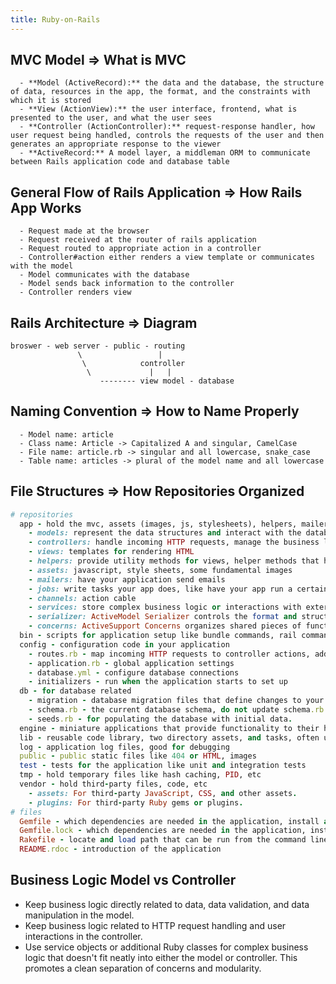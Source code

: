 ```yaml
---
title: Ruby-on-Rails
---
```


## MVC Model => What is MVC
  
```
  - **Model (ActiveRecord):** the data and the database, the structure of data, resources in the app, the format, and the constraints with which it is stored
  - **View (ActionView):** the user interface, frontend, what is presented to the user, and what the user sees
  - **Controller (ActionController):** request-response handler, how user request being handled, controls the requests of the user and then generates an appropriate response to the viewer
  - **ActiveRecord:** A model layer, a middleman ORM to communicate between Rails application code and database table
```


## General Flow of Rails Application => How Rails App Works
  
```
  - Request made at the browser
  - Request received at the router of rails application
  - Request routed to appropriate action in a controller
  - Controller#action either renders a view template or communicates with the model
  - Model communicates with the database
  - Model sends back information to the controller
  - Controller renders view
```

## Rails Architecture => Diagram
  
```
broswer - web server - public - routing
               \                 |
                \            controller
                 \             |   |
                    -------- view model - database
```

## Naming Convention => How to Name Properly
  
```
  - Model name: article
  - Class name: Article -> Capitalized A and singular, CamelCase
  - File name: article.rb -> singular and all lowercase, snake_case
  - Table name: articles -> plural of the model name and all lowercase
```

## File Structures => How Repositories Organized
  
```ruby
# repositories
  app - hold the mvc, assets (images, js, stylesheets), helpers, mailers => most of the time where you write your code
    - models: represent the data structures and interact with the database
    - controllers: handle incoming HTTP requests, manage the business logic, and render views
    - views: templates for rendering HTML
    - helpers: provide utility methods for views, helper methods that help us to write code in views
    - assets: javascript, style sheets, some fundamental images
    - mailers: have your application send emails
    - jobs: write tasks your app does, like have your app run a certain job every night at midnight, etc
    - channels: action cable
    - services: store complex business logic or interactions with external systems to keep mvc clean
    - serializer: ActiveModel Serializer controls the format and structure of the data you send as a response, how data is presented when you return it from your API
    - concerns: ActiveSupport Concerns organizes shared pieces of functionality within models, controllers, and other parts of your application, eg: app/models/concerns 
  bin - scripts for application setup like bundle commands, rail commands, etc
  config - configuration code in your application
    - routes.rb - map incoming HTTP requests to controller actions, add new routes
    - application.rb - global application settings
    - database.yml - configure database connections
    - initializers - run when the application starts to set up 
  db - for database related
    - migration - database migration files that define changes to your database schema
    - schema.rb - the current database schema, do not update schema.rb directly
    - seeds.rb - for populating the database with initial data.
  engine - miniature applications that provide functionality to their host applications
  lib - reusable code library, two directory assets, and tasks, often used for custom libraries or classes.
  log - application log files, good for debugging
  public - public static files like 404 or HTML, images
  test - tests for the application like unit and integration tests
  tmp - hold temporary files like hash caching, PID, etc
  vendor - hold third-party files, code, etc
    - assets: For third-party JavaScript, CSS, and other assets.
    - plugins: For third-party Ruby gems or plugins.
# files
  Gemfile - which dependencies are needed in the application, install and update by gem
  Gemfile.lock - which dependencies are needed in the application, installed and updated by gem
  Rakefile - locate and load path that can be run from the command line
  README.rdoc - introduction of the application
```

## Business Logic Model vs Controller 
- Keep business logic directly related to data, data validation, and data manipulation in the model.
- Keep business logic related to HTTP request handling and user interactions in the controller.
- Use service objects or additional Ruby classes for complex business logic that doesn't fit neatly into either the model or controller. This promotes a clean separation of concerns and modularity.

